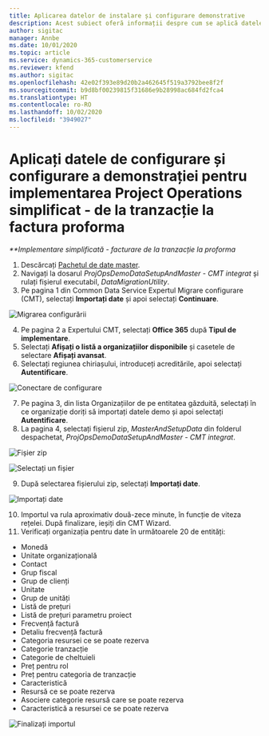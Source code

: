 ```yaml
---
title: Aplicarea datelor de instalare și configurare demonstrative
description: Acest subiect oferă informații despre cum se aplică datele de configurare și configurare demo pentru Project Operations.
author: sigitac
manager: Annbe
ms.date: 10/01/2020
ms.topic: article
ms.service: dynamics-365-customerservice
ms.reviewer: kfend
ms.author: sigitac
ms.openlocfilehash: 42e02f393e89d20b2a462645f519a3792bee8f2f
ms.sourcegitcommit: b9d8bf00239815f31686e9b28998ac684fd2fca4
ms.translationtype: HT
ms.contentlocale: ro-RO
ms.lasthandoff: 10/02/2020
ms.locfileid: "3949027"
---
```

# <a name="apply-demo-setup-and-configuration-data-for-project-operations-lite-deployment---deal-to-proforma-invoicing"></a>Aplicați datele de configurare și configurare a demonstrației pentru implementarea Project Operations simplificat - de la tranzacție la factura proforma

_**Implementare simplificată - facturare de la tranzacție la proforma_

1. Descărcați [Pachetul de date master](https://download.microsoft.com/download/3/4/1/341bf279-a64f-4baa-af31-ce624859b518/ProjOpsSampleSetupData%20-%20CE%20only%20CMT.zip). 
2. Navigați la dosarul *ProjOpsDemoDataSetupAndMaster - CMT integrat* și rulați fișierul executabil, *DataMigrationUtility*.
3. Pe pagina 1 din Common Data Service Expertul Migrare configurare (CMT), selectați **Importați date** și apoi selectați **Continuare**.

![Migrarea configurării](./media/1ConfigurationMigration.png)

4. Pe pagina 2 a Expertului CMT, selectați **Office 365** după **Tipul de implementare**.
5. Selectați **Afișați o listă a organizațiilor disponibile** și casetele de selectare **Afișați avansat**.
6. Selectați regiunea chiriașului, introduceți acreditările, apoi selectați **Autentificare**.

![Conectare de configurare](./media/2ConfigurationSignin.png)

7. Pe pagina 3, din lista Organizațiilor de pe entitatea găzduită, selectați în ce organizație doriți să importați datele demo și apoi selectați **Autentificare**.
8. La pagina 4, selectați fișierul zip, *MasterAndSetupData* din folderul despachetat, *ProjOpsDemoDataSetupAndMaster - CMT integrat*.

![Fișier zip](./media/3ZipFile.png)

![Selectați un fișier](./media/4SelectAFile.png)

9. După selectarea fișierului zip, selectați **Importați date**.

![Importați date](./media/5ImportData.png)

10. Importul va rula aproximativ două-zece minute, în funcție de viteza rețelei. După finalizare, ieșiți din CMT Wizard. 
11. Verificați organizația pentru date în următoarele 20 de entități:

- Monedă
- Unitate organizațională
- Contact
- Grup fiscal
- Grup de clienți
- Unitate
- Grup de unități
- Listă de prețuri
- Listă de prețuri parametru proiect
- Frecvență factură
- Detaliu frecvență factură
- Categoria resursei ce se poate rezerva
- Categorie tranzacție
- Categorie de cheltuieli
- Preț pentru rol
- Preț pentru categoria de tranzacție
- Caracteristică
- Resursă ce se poate rezerva
- Asociere categorie resursă care se poate rezerva
- Caracteristică a resursei ce se poate rezerva

![Finalizați importul](./media/6CompleteImport.png)
